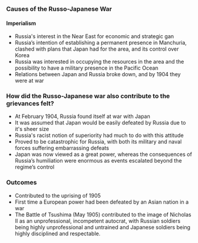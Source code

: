 

### Causes of the Russo-Japanese War
#### Imperialism
- Russia's interest in the Near East for economic and strategic gan
- Russia’s intention of establishing a permanent presence in Manchuria, clashed with plans that Japan had for the area, and its control over Korea
- Russia was interested in occupying the resources in the area and the possibility to have a military presence in the Pacific Ocean
- Relations between Japan and Russia broke down, and by 1904 they were at war


### How did the Russo-Japanese war also contribute to the grievances felt?
- At February 1904, Russia found itself at war with Japan
- It was assumed that Japan would be easily defeated by Russia due to it's sheer size
- Russia's racist notion of superiority had much to do with this attitude
- Proved to be catastrophic for Russia, with both its military and naval forces suffering embarrassing defeats
- Japan was now viewed as a great power, whereas the consequences of Russia’s humiliation were enormous as events escalated beyond the regime’s control

### Outcomes
- Contributed to the uprising of 1905
- First time a European power had been defeated by an Asian nation in a war
- The Battle of Tsushima (May 1905) contributed to the image of Nicholas II as an unprofessional, incompetent autocrat, with Russian soldiers being highly unprofessional and untrained and Japanese soldiers being highly disciplined and respectable.

